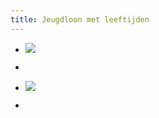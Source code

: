```yaml
---
title: Jeugdloon met leeftijden
---
```


- ![](https://firebasestorage.googleapis.com/v0/b/firescript-577a2.appspot.com/o/imgs%2Fapp%2FGijs%2FAcl-ov7-G3.png?alt=media&token=4da8953c-570b-4543-af9a-3bab60933bda)

- 

- ![](https://firebasestorage.googleapis.com/v0/b/firescript-577a2.appspot.com/o/imgs%2Fapp%2FGijs%2FxyzIwM4gZF.png?alt=media&token=be802131-6191-49c3-8666-fa7ea5f8549c)

- 
